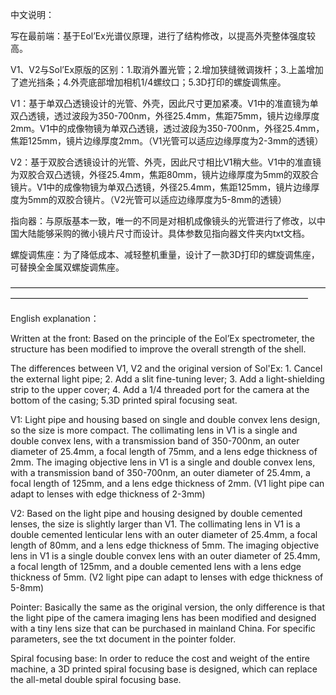 中文说明：

写在最前端：基于Eol’Ex光谱仪原理，进行了结构修改，以提高外壳整体强度较高。

V1、V2与Sol’Ex原版的区别：1.取消外置光管；2.增加狭缝微调拨杆；3.上盖增加了遮光挡条；4.外壳底部增加相机1/4螺纹口；5.3D打印的螺旋调焦座。

V1：基于单双凸透镜设计的光管、外壳，因此尺寸更加紧凑。V1中的准直镜为单双凸透镜，透过波段为350-700nm，外径25.4mm，焦距75mm，镜片边缘厚度2mm。V1中的成像物镜为单双凸透镜，透过波段为350-700nm，外径25.4mm，焦距125mm，镜片边缘厚度2mm。（V1光管可以适应边缘厚度为2-3mm的透镜）

V2：基于双胶合透镜设计的光管、外壳，因此尺寸相比V1稍大些。V1中的准直镜为双胶合双凸透镜，外径25.4mm，焦距80mm，镜片边缘厚度为5mm的双胶合镜片。V1中的成像物镜为单双凸透镜，外径25.4mm，焦距125mm，镜片边缘厚度为5mm的双胶合镜片。（V2光管可以适应边缘厚度为5-8mm的透镜）

指向器：与原版基本一致，唯一的不同是对相机成像镜头的光管进行了修改，以中国大陆能够采购的微小镜片尺寸而设计。具体参数见指向器文件夹内txt文档。

螺旋调焦座：为了降低成本、减轻整机重量，设计了一款3D打印的螺旋调焦座，可替换全金属双螺旋调焦座。

——————————————————————————————————————————————————————————————————————

English explanation：

Written at the front: Based on the principle of the Eol’Ex spectrometer, the structure has been modified to improve the overall strength of the shell.

The differences between V1, V2 and the original version of Sol'Ex: 1. Cancel the external light pipe; 2. Add a slit fine-tuning lever; 3. Add a light-shielding strip to the upper cover; 4. Add a 1/4 threaded port for the camera at the bottom of the casing; 5.3D printed spiral focusing seat.

V1: Light pipe and housing based on single and double convex lens design, so the size is more compact. The collimating lens in V1 is a single and double convex lens, with a transmission band of 350-700nm, an outer diameter of 25.4mm, a focal length of 75mm, and a lens edge thickness of 2mm. The imaging objective lens in V1 is a single and double convex lens, with a transmission band of 350-700nm, an outer diameter of 25.4mm, a focal length of 125mm, and a lens edge thickness of 2mm. (V1 light pipe can adapt to lenses with edge thickness of 2-3mm)

V2: Based on the light pipe and housing designed by double cemented lenses, the size is slightly larger than V1. The collimating lens in V1 is a double cemented lenticular lens with an outer diameter of 25.4mm, a focal length of 80mm, and a lens edge thickness of 5mm. The imaging objective lens in V1 is a single double convex lens with an outer diameter of 25.4mm, a focal length of 125mm, and a double cemented lens with a lens edge thickness of 5mm. (V2 light pipe can adapt to lenses with edge thickness of 5-8mm)

Pointer: Basically the same as the original version, the only difference is that the light pipe of the camera imaging lens has been modified and designed with a tiny lens size that can be purchased in mainland China. For specific parameters, see the txt document in the pointer folder.

Spiral focusing base: In order to reduce the cost and weight of the entire machine, a 3D printed spiral focusing base is designed, which can replace the all-metal double spiral focusing base.
